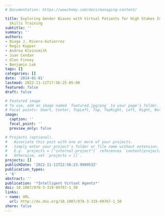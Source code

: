 ```yaml
---
# Documentation: https://wowchemy.com/docs/managing-content/

title: Exploring Gender Biases with Virtual Patients for High Stakes Interpersonal
  Skills Training
subtitle: ''
summary: ''
authors:
- Diego J. Rivera-Gutierrez
- Regis Kopper
- Andrea Kleinsmith
- Juan Cendan
- Glen Finney
- Benjamin Lok
tags: []
categories: []
date: '2014-01-01'
lastmod: 2022-11-11T17:56:25-05:00
featured: false
draft: false

# Featured image
# To use, add an image named `featured.jpg/png` to your page's folder.
# Focal points: Smart, Center, TopLeft, Top, TopRight, Left, Right, BottomLeft, Bottom, BottomRight.
image:
  caption: ''
  focal_point: ''
  preview_only: false

# Projects (optional).
#   Associate this post with one or more of your projects.
#   Simply enter your project's folder or file name without extension.
#   E.g. `projects = ["internal-project"]` references `content/project/deep-learning/index.md`.
#   Otherwise, set `projects = []`.
projects: []
publishDate: '2022-11-11T22:56:23.998953Z'
publication_types:
- '6'
abstract: ''
publication: '*Intelligent Virtual Agents*'
doi: 10.1007/978-3-319-09767-1_50
links:
- name: URL
  url: http://dx.doi.org/10.1007/978-3-319-09767-1_50
share: false
---
```

